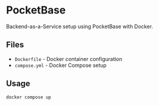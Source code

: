 # PocketBase

Backend-as-a-Service setup using PocketBase with Docker.

## Files

- `Dockerfile` - Docker container configuration
- `compose.yml` - Docker Compose setup

## Usage

```bash
docker compose up
```
